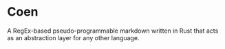 # Coen

A RegEx-based pseudo-programmable markdown written in Rust that acts as an abstraction layer for any other language.
